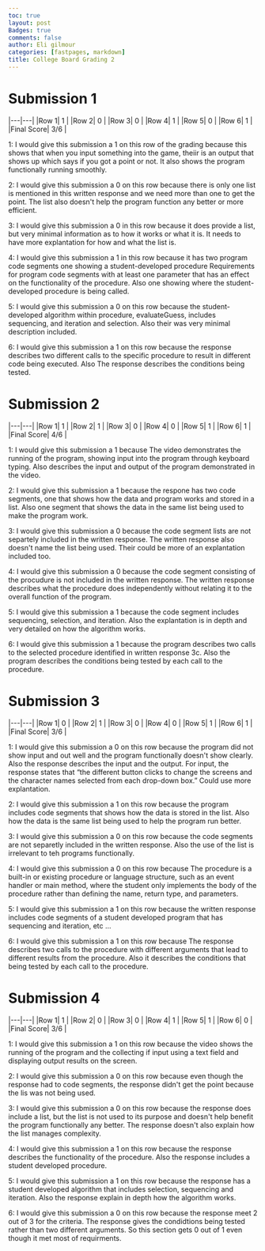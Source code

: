 ```yaml
---
toc: true
layout: post
Badges: true
comments: false
author: Eli gilmour
categories: [fastpages, markdown]
title: College Board Grading 2
---
```


# Submission 1

|---|---|
|Row 1| 1 | 
|Row 2| 0 | 
|Row 3| 0 |
|Row 4| 1 |
|Row 5| 0 |
|Row 6| 1  |
|Final Score| 3/6 |

1: I would give this submission a 1 on this row of the grading because this shows that when you input something into the game, theiir is an output that shows up which says if you got a point or not. It also shows the program functionally running smoothly.

2: I would give this submission a 0 on this row because there is only one list is mentioned in this written response and we need more than one to get the point. The list also doesn't help the program function any better or more efficient.

3: I would give this submission a 0 in this row because it does provide a list, but very minimal information as to how it works or what it is. It needs to have more explantation for how and what the list is. 

4: I would give this submission a 1 in this row because it has two program code segments one showing a student-developed procedure Requirements for program code segments with at least one parameter that has an effect
on the functionality of the procedure. Also one showing where the student-developed procedure is being called.

5: I would give this submission a 0 on this row because the student-developed algorithm within procedure, evaluateGuess, includes sequencing,
and iteration and selection. Also their was very minimal description included.

6: I would give this submission a 1 on this row because the response describes two different calls to the specific procedure to result in different code
being executed. Also The response describes the conditions being tested.

# Submission 2 

|---|---|
|Row 1| 1 | 
|Row 2| 1 | 
|Row 3| 0 |
|Row 4| 0 |
|Row 5| 1 |
|Row 6| 1 |
|Final Score| 4/6 |

1: I would give this submission a 1 because The video demonstrates the running of the program, showing input into the program through keyboard typing. Also describes the input and output of the program demonstrated in the video. 

2: I would give this submission a 1 because the respone has two code segments, one that shows how the data and program works and stored in a list. Also one segment that shows the data in the same list being used to make the program work.

3: I would give this submission a 0 because the code segment lists are not separtely included in the written response. The written response also doesn't name the list being used. Their could be more of an explantation included too.

4: I would give this submission a 0 because the code segment consisting of the procudure is not included in the written response. The written response describes what the procedure does independently without relating it to the
overall function of the program.

5: I would give this submission a 1 because the code segment includes sequencing, selection, and iteration. Also the explantation is in depth and very detailed on how the algorithm works.

6: I would give this submission a 1 because the program describes two calls to the selected procedure
identified in written response 3c. Also the program describes the conditions being tested by each call to the procedure. 

# Submission 3 

|---|---|
|Row 1| 0 | 
|Row 2| 1 | 
|Row 3| 0 |
|Row 4| 0 |
|Row 5| 1 |
|Row 6| 1 |
|Final Score| 3/6 |

1: I would give this submission a 0 on this row because the program did not show input and out well and the program functionally doesn't show clearly. Also the response describes the input and the output. For input, the response states that “the
different button clicks to change the screens and the character names selected from each
drop-down box.” Could use more explantation.

2: I would give this submission a 1 on this row because the program includes code segments that shows how the data is stored in the list. Also how the data is the same list being used to help the program run better. 

3: I would give this submission a 0 on this row because the code segments are not separetly included in the written response. Also the use of the list is irrelevant to teh programs functionally.

4: I would give this submission a 0 on this row because The procedure is a built-in or existing procedure or language structure, such as an event handler or
main method, where the student only implements the body of the procedure rather than defining the name, return type, and parameters. 

5: I would give this submission a 1 on this row because the written response includes code segments of a student developed program that has sequencing and iteration, etc ...

6: I would give this submission a 1 on this row because The response describes two calls to the procedure with different arguments that lead to different results from the procedure. Also it describes the conditions that being tested by each call to the procedure.

# Submission 4 

|---|---|
|Row 1| 1 | 
|Row 2| 0 | 
|Row 3| 0 |
|Row 4| 1 |
|Row 5| 1 |
|Row 6| 0 |
|Final Score| 3/6 |

1: I would give this submission a 1 on this row because the video shows the running of the program and the collecting if input using a text field and displaying output results on the screen.

2: I would give this submission a 0 on this row because even though the response had to code segments, the response didn't get the point because the lis was not being used.

3: I would give this submission a 0 on this row because the response does include a list, but the list is not used to its purpose and doesn't help benefit the program functionally any better. The response doesn't also explain how the list manages complexity.

4: I would give this submission a 1 on this row because the response describes the functionality of the procedure. Also the response includes a student developed procedure.

5: I would give this submission a 1 on this row because the response has a student developed algorithm that includes selection, sequencing and iteration. Also the response explain in depth how the algorithm works.

6: I would give this submission a 0 on this row because the response meet 2 out of 3 for the criteria. The response gives the condidtions being tested rather than two different arguments. So this section gets 0 out of 1 even though it met most of requirments.